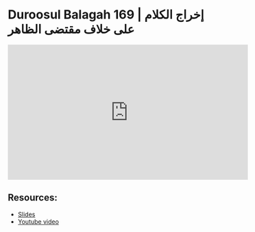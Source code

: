# Duroosul Balagah 169 | إخراج الكلام على خلاف مقتضى الظاهر
                
<iframe width="560" height="315" src="https://www.youtube-nocookie.com/embed/giTSDqRw_s4?start=0" frameborder="0" allow="accelerometer; autoplay; encrypted-media; gyroscope; picture-in-picture" allowfullscreen="allowfullscreen">
</iframe><BR>

## Resources:
- [Slides](https://github.com/arshare/resources_balagha_pdfs)
- [Youtube video](https://www.youtube.com/watch?v=giTSDqRw_s4&list=PLzn0qdi6JpdvvXVuJ7kIusNquSxeyKJvc)

